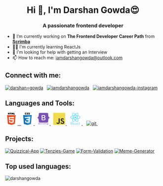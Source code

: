 <h1 align="center">Hi 👋, I'm Darshan Gowda&#128525;</h1>
<h3 align="center">A passionate frontend developer</h3>

- 🌱 I’m currently working on **The Frontend Developer Career Path** from <a href="https://scrimba.com/allcourses">**Scrimba**</a>
- 🐱‍🏍 I'm currently learning ReactJs
- 🤞  I'm looking for help with getting an Interview
- 📫 How to reach me: <a href="mailto: iamdarshangowda@outlook.com">iamdarshangowda@outlook.com</a>

<h2 align="left">Connect with me:</h2>
<p align="left">
  <a href="https://www.linkedin.com/feed/?trk=joogle" target="blank"><img align="center" src="https://raw.githubusercontent.com/rahuldkjain/github-profile-readme-generator/master/src/images/icons/Social/linked-in-alt.svg" alt="darshan=gowda" height="30" width="40" /></a> &nbsp;
  <a href="https://twitter.com/iamdarshangowda" target="blank"><img align="center" src="https://raw.githubusercontent.com/rahuldkjain/github-profile-readme-generator/master/src/images/icons/Social/twitter.svg" alt="iamdarshangowda" height="30" width="40" /></a> &nbsp; 
  <a href="https://www.instagram.com/iamdarshangowda/" target="blank"><img align="center" src="https://raw.githubusercontent.com/rahuldkjain/github-profile-readme-generator/master/src/images/icons/Social/instagram.svg" alt="iamdarshangowda-instagram" height="30" width="40" /></a> &nbsp;
</p>

<h2 align="left">Languages and Tools:</h2>
<p align="left"> 
      <a href="https://www.w3.org/html/" target="_blank"> <img src="https://raw.githubusercontent.com/devicons/devicon/master/icons/html5/html5-original-wordmark.svg" alt="html5"  width="40" height="40"/> &nbsp;
      <a href="https://www.w3schools.com/css/" target="_blank"> <img src="https://raw.githubusercontent.com/devicons/devicon/master/icons/css3/css3-original-wordmark.svg" alt="css3" width="40" height="40"/> </a> &nbsp;  
      <a href="https://getbootstrap.com" target="_blank"> <img src="https://raw.githubusercontent.com/devicons/devicon/master/icons/bootstrap/bootstrap-plain-wordmark.svg"     alt="bootstrap" width="40" height="40"/> </a> &nbsp;
      </a> <a href="https://developer.mozilla.org/en-US/docs/Web/JavaScript" target="_blank"> <img src="https://raw.githubusercontent.com/devicons/devicon/master/icons/javascript/javascript-original.svg" alt="javascript" width="40" height="40"/> </a> &nbsp;  
      <a href="https://reactjs.org/" target="_blank"> <img src="https://raw.githubusercontent.com/devicons/devicon/master/icons/react/react-original-wordmark.svg" alt="react" width="40" height="40"/> </a> &nbsp;&nbsp;
      <a href="https://git-scm.com/" target="_blank"> <img src="https://www.vectorlogo.zone/logos/git-scm/git-scm-icon.svg" alt="git" width="40" height="40"/> </a> &nbsp; 
</p>

<h2 align="left">Projects:</h2>

[![Quizzical-App](https://github-readme-stats.vercel.app/api/pin/?username=iamdarshangowda&repo=Quizzical-App)](https://github.com/iamdarshangowda/Quizzical-App)
[![Tenzies-Game](https://github-readme-stats.vercel.app/api/pin/?username=iamdarshangowda&repo=Tenzies-Game-ReactJs)](https://github.com/iamdarshangowda/Tenzies-Game-ReactJs)
[![Form-Validation](https://github-readme-stats.vercel.app/api/pin/?username=iamdarshangowda&repo=Form-Validation-ReactJs)](https://github.com/iamdarshangowda/Form-Validation-ReactJs)
[![Meme-Generator](https://github-readme-stats.vercel.app/api/pin/?username=iamdarshangowda&repo=Meme-Generator-ReactJs)](https://github.com/iamdarshangowda/Meme-Generator-ReactJs)

<h2 align="left">Top used languages:</h2>
<img align="left" src="https://github-readme-stats.vercel.app/api/top-langs?username=iamdarshangowda&show_icons=true&locale=en&layout=compact" alt="darshangowda" />
